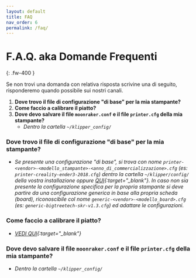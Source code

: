 ```yaml
---
layout: default
title: FAQ
nav_order: 6
permalink: /faq/
---
```


# F.A.Q. aka Domande Frequenti
{: .fw-400 }

Se non trovi una domanda con relativa risposta scrivine una di seguito, risponderemo quando possibile sui nostri canali.

1. **Dove trovo il file di configurazione "di base" per la mia stampante?**
1. **Come faccio a calibrare il piatto?**
1. **Dove devo salvare il file `moonraker.conf` e il file `printer.cfg` della mia stampante?**
   - *Dentro la cartella `~/klipper_config/`*


### **Dove trovo il file di configurazione "di base" per la mia stampante?**
   - *Se presente una configurazione "di base", si trova con nome `printer-<vendor>-<modello_stampante>-<anno_di_commercializzazione>.cfg` (es: `printer-creality-ender3-2018.cfg`) dentro la cartella `~/klipper/config/` della vostra installazione oppure [QUI](https://github.com/KevinOConnor/klipper/tree/master/config){:target="_blank"}. In caso non sia presente la configurazione specifica per la propria stampante si deve partire da una configurazione generica in base alla propria scheda (board), riconoscibile col nome `generic-<vendor>-<modello_board>.cfg` (es: `generic-bigtreetech-skr-v1.3.cfg`) ed adattare le configurazioni.*

### **Come faccio a calibrare il piatto?**
   - *[VEDI QUI](https://klipper-italia.xyz/impostazioni/calibrazioni-klipper/){:target="_blank"}*

### **Dove devo salvare il file `moonraker.conf` e il file `printer.cfg` della mia stampante?**
   - *Dentro la cartella `~/klipper_config/`*
